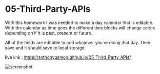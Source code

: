 # 05-Third-Party-APIs

With this homework I was needed to make a day calendar that is editable. With the calendar as time goes the different time blocks will change colors depending on if it is past, present or future. 

All of the fields are editable to add whatever you're doing that day. Then save and it should save to local storage. 

live link : https://anthonygamon.github.io/05_Third_Party_APIs/


![screenshot](https://user-images.githubusercontent.com/68041150/96346858-a8849500-1063-11eb-82dc-113007bcdf5a.jpeg)
